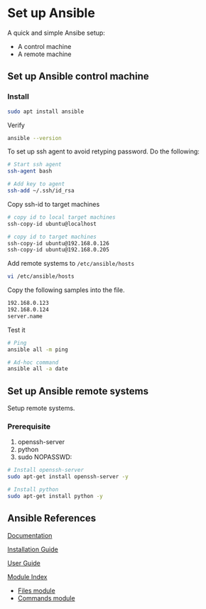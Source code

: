 
# Set up Ansible

A quick and simple Ansibe setup:

* A control machine
* A remote machine

## Set up Ansible control machine

### Install

```sh
sudo apt install ansible
```

Verify

```sh
ansible --version
```

To set up ssh agent to avoid retyping password. Do the following:

```sh
# Start ssh agent
ssh-agent bash

# Add key to agent
ssh-add ~/.ssh/id_rsa
```

Copy ssh-id to target machines

```sh
# copy id to local target machines
ssh-copy-id ubuntu@localhost

# copy id to target machines
ssh-copy-id ubuntu@192.168.0.126
ssh-copy-id ubuntu@192.168.0.205
```

Add remote systems to `/etc/ansible/hosts`

```sh
vi /etc/ansible/hosts
```

Copy the following samples into the file.

```sh
192.168.0.123
192.168.0.124
server.name
```

Test it

```sh
# Ping
ansible all -m ping

# Ad-hoc command
ansible all -a date
```

## Set up Ansible remote systems

Setup remote systems.

### Prerequisite

1. openssh-server
2. python
3. sudo NOPASSWD:

```sh
# Install openssh-server
sudo apt-get install openssh-server -y

# Install python
sudo apt-get install python -y
```

## Ansible References

[Documentation](https://docs.ansible.com/ansible/latest/index.html)

[Installation Guide](https://docs.ansible.com/ansible/latest/installation_guide/index.html)

[User Guide](https://docs.ansible.com/ansible/latest/user_guide/index.html)

[Module Index](https://docs.ansible.com/ansible/latest/modules/modules_by_category.html)

* [Files module](https://docs.ansible.com/ansible/latest/modules/list_of_files_modules.html)
* [Commands module](https://docs.ansible.com/ansible/latest/modules/list_of_commands_modules.html)
